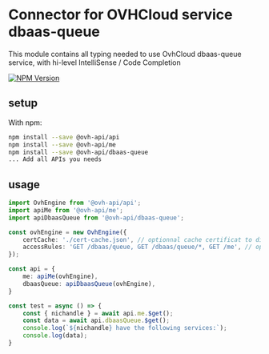 # Connector for OVHCloud service dbaas-queue

This module contains all typing needed to use OvhCloud dbaas-queue service, with hi-level IntelliSense / Code Completion

[![NPM Version](https://img.shields.io/npm/v/@ovh-api/dbaas-queue.svg?style=flat)](https://www.npmjs.org/package/@ovh-api/dbaas-queue)

## setup

With npm:
````bash
npm install --save @ovh-api/api
npm install --save @ovh-api/me
npm install --save @ovh-api/dbaas-queue
... Add all APIs you needs
````

## usage

````typescript
import OvhEngine from '@ovh-api/api';
import apiMe from '@ovh-api/me';
import apiDbaasQueue from '@ovh-api/dbaas-queue';

const ovhEngine = new OvhEngine({ 
    certCache: './cert-cache.json', // optionnal cache certificat to disk
    accessRules: 'GET /dbaas/queue, GET /dbaas/queue/*, GET /me', // optionnal limit the requested privileges.
});

const api = {
    me: apiMe(ovhEngine),
    dbaasQueue: apiDbaasQueue(ovhEngine),
}

const test = async () => {
    const { nichandle } = await api.me.$get();
    const data = await api.dbaasQueue.$get();
    console.log(`${nichandle} have the following services:`);
    console.log(data);
}

````